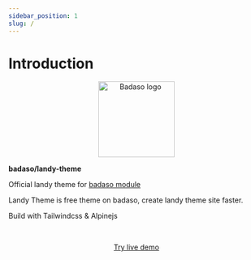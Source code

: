 ```yaml
---
sidebar_position: 1
slug: /
---
```


# Introduction

<p align="center">
  <a href="https://badaso-docs.uatech.co.id/">
    <img src="img/badaso-module-logo.png" width="150px" alt="Badaso logo" />  
  </a>
<p><b>badaso/landy-theme</b></p>
</p>

<p align="left">Official landy theme for <a href="https://github.com/uasoft-indonesia/badaso">badaso module</a></p>
<p align="left">Landy Theme is free theme on badaso, create landy theme site faster.</p>
<p align="left">Build with Tailwindcss & Alpinejs</p>
<br />

<p align="center">
  <p align="center"><a href="https://badaso-demo.uatech.co.id/landy" target="_blank">Try live demo</a></p>
</p>

<p align="center">
  <a href="https://badaso-docs.uatech.co.id/">
    <img src="/img/badaso-landy-theme-preview.png" alt="" />
  </a>
</p>

